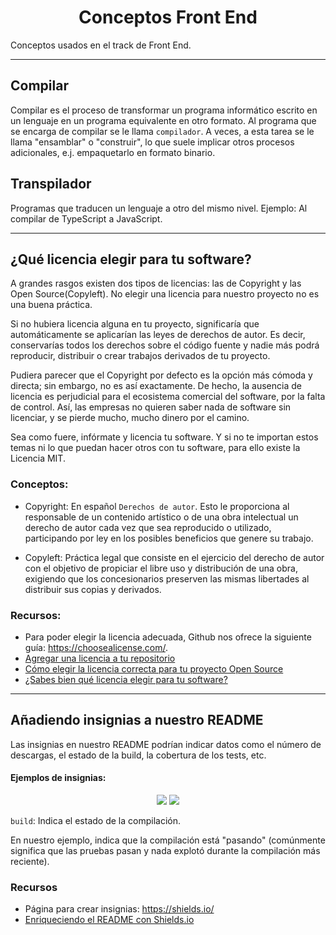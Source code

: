 <h1 align="center">Conceptos Front End</h1>
Conceptos usados en el track de Front End.

---

## Compilar
Compilar es el proceso de transformar un programa informático escrito en un lenguaje en un programa equivalente en otro formato. Al programa que se encarga de compilar se le llama `compilador`. A veces, a esta tarea se le llama "ensamblar" o "construir", lo que suele implicar otros procesos adicionales, e.j. empaquetarlo en formato binario.

## Transpilador
Programas que traducen un lenguaje a otro del mismo nivel. Ejemplo: Al compilar de TypeScript a JavaScript. 

---

## ¿Qué licencia elegir para tu software?
A grandes rasgos existen dos tipos de licencias: las de Copyright y las Open Source(Copyleft). No elegir una licencia para nuestro proyecto no es una buena práctica.

Si no hubiera licencia alguna en tu proyecto, significaría que automáticamente se aplicarían las leyes de derechos de autor. Es decir, conservarías todos los derechos sobre el código fuente y nadie más podrá reproducir, distribuir o crear trabajos derivados de tu proyecto.

Pudiera parecer que el Copyright por defecto es la opción más cómoda y directa; sin embargo, no es así exactamente. De hecho, la ausencia de licencia es perjudicial para el ecosistema comercial del software, por la falta de control. Así, las empresas no quieren saber nada de software sin licenciar, y se pierde mucho, mucho dinero por el camino.

Sea como fuere, infórmate y licencia tu software. Y si no te importan estos temas ni lo que puedan hacer otros con tu software, para ello existe la Licencia MIT.

### Conceptos:

- Copyright: 
En español `Derechos de autor`. Esto le proporciona al responsable de un contenido artístico o de una obra intelectual un derecho de autor cada vez que sea reproducido o utilizado, participando por ley en los posibles beneficios que genere su trabajo.

- Copyleft:
Práctica legal que consiste en el ejercicio del derecho de autor con el objetivo de propiciar el libre uso y distribución de una obra, exigiendo que los concesionarios preserven las mismas libertades al distribuir sus copias y derivados.


### Recursos:
- Para poder elegir la licencia adecuada, Github nos ofrece la siguiente guía: https://choosealicense.com/.
- [Agregar una licencia a tu repositorio](https://help.github.com/es/github/building-a-strong-community/adding-a-license-to-a-repository)
- [Cómo elegir la licencia correcta para tu proyecto Open Source](https://hipertextual.com/archivo/2014/05/como-elegir-licencias-open-source/)
- [¿Sabes bien qué licencia elegir para tu software?](https://www.muylinux.com/2013/07/18/eleccion-licencia-software/)

---

## Añadiendo insignias a nuestro README

Las insignias en nuestro README podrían indicar datos como el número de descargas, el estado de la build, la cobertura de los tests, etc.

#### Ejemplos de insignias:
<p align="center">
  <img src="https://img.shields.io/badge/build-passing-brightgreen">
  <img src="https://img.shields.io/badge/npm-v15.5.6-9cf">
</p>

`build`: Indica el estado de la compilación.

En nuestro ejemplo, indica que la compilación está "pasando" (comúnmente significa que las pruebas pasan y nada explotó durante la compilación más reciente).

### Recursos

- Página para crear insignias: https://shields.io/
- [Enriqueciendo el README con Shields.io](https://www.ikeinyyo.com/shields-io-enriqueciendo-nuestro-readme-md/)

<br>

